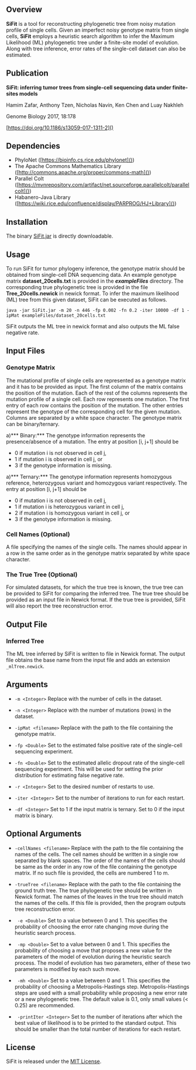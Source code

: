 ## Overview ##

**SiFit** is a tool for reconstructing phylogenetic tree from noisy mutation profile of single cells. Given an imperfect noisy genotype matrix from single cells, **SiFit** employs a heuristic search algorithm to infer the Maximum Likelihood (ML) phylogenetic tree under a finite-site model of evolution. Along with tree inference, error rates of the single-cell dataset can also be estimated.

## Publication ##
**SiFit: inferring tumor trees from single-cell sequencing data under finite-sites models** 

Hamim Zafar, Anthony Tzen, Nicholas Navin, Ken Chen and Luay Nakhleh 

Genome Biology 2017, 18:178 

[https://doi.org/10.1186/s13059-017-1311-2]()

## Dependencies ##

* PhyloNet ([https://bioinfo.cs.rice.edu/phylonet]())
* The Apache Commons Mathematics Library ([http://commons.apache.org/proper/commons-math]())
* Parallel Colt ([https://mvnrepository.com/artifact/net.sourceforge.parallelcolt/parallelcolt]())
* Habanero-Java Library ([https://wiki.rice.edu/confluence/display/PARPROG/HJ+Library]())

## Installation ##

The binary [SiFit.jar](https://bitbucket.org/hamimzafar/sifit/src/a601ab4a677457c536614a6a34f0a9a12e2fdf50/SiFit.jar?at=master&fileviewer=file-view-default) is directly downloadable.

## Usage ##

To run SiFit for tumor phylogeny inference, the genotype matrix should be obtained from single-cell DNA sequencing data. An example genotype matrix **dataset_20cells.txt** is provided in the ***exampleFiles*** directory. The corresponding true phylogenetic tree is provided in the file **Tree_20cells.newick** in newick format. To infer the maximum likelihood (ML) tree from this given dataset, SiFit can be executed as follows.

```
java -jar SiFit.jar -m 20 -n 446 -fp 0.002 -fn 0.2 -iter 10000 -df 1 -ipMat exampleFiles/dataset_20cells.txt
```
SiFit outputs the ML tree in newick format and also outputs the ML false negative rate.

## Input Files ##
### Genotype Matrix ###
The mutational profile of single cells are represented as a genotype matrix and it has to be provided as input. The first column of the matrix contains the position of the mutation. Each of the rest of the columns represents the mutation profile of a single cell. Each row represents one mutation. The first entry of each row contains the position of the mutation. The other entries represent the genotype of the corresponding cell for the given mutation. Columns are separated by a white space character. The genotype matrix can be binary/ternary.

a)*** Binary:*** 
The genotype information represents the presence/absence of a mutation. The entry at position [i, j+1] should be

* 0 if mutation i is not observed in cell j,
* 1 if mutation i is observed in cell j, or
* 3 if the genotype information is missing.

a)*** Ternary:*** 
The genotype information represents homozygous reference, heterozygous variant and homozygous variant respectively. The entry at position [i, j+1] should be

* 0 if mutation i is not observed in cell j,
* 1 if mutation i is heterozygous variant in cell j, 
* 2 if mutation i is homozygous variant in cell j, or
* 3 if the genotype information is missing.

### Cell Names (Optional) ###
A file specifying the names of the single cells. The names should appear in a row in the same order as in the genotype matrix separated by white space character.

### The True Tree (Optional) ###
For simulated datasets, for which the true tree is known, the true tree can be provided to SiFit for comparing the inferred tree. The true tree should be provided as an input file in Newick format. If the true tree is provided, SiFit will also report the tree reconstruction error.

## Output File ##
### Inferred Tree ###
The ML tree inferred by SiFit is written to file in Newick format. The output file obtains the base name from the input file and adds an extension ```_mlTree.newick```.

## Arguments ##
* ```-m <Integer>``` Replace <Integer> with the number of cells in the dataset.

* ```-n <Integer>``` Replace <Integer> with the number of mutations (rows) in the dataset.

* ```-ipMat <filename>``` Replace <filename> with the path to the file containing the genotype matrix.

* ```-fp <Double>``` Set <Double> to the estimated false positive rate of the single-cell sequencing experiment. 

* ```-fn <Double>``` Set <Double> to the estimated allelic dropout rate of the single-cell sequencing experiment. This will be used for setting the prior distribution for estimating false negative rate.

* ```-r <Integer>``` Set <Integer> to the desired number of restarts to use.

* ```-iter <Integer>``` Set <Integer> to the number of iterations to run for each restart.

* ```-df <Integer>``` Set <Integer> to 1 if the input matrix is ternary. Set <Integer> to 0 if the input matrix is binary.

## Optional Arguments ##
* ```-cellNames <filename>``` Replace <filename> with the path to the file containing the names of the cells. The cell names should be written in a single row separated by blank spaces. The order of the names of the cells should be same as the order in any row of the file containing the genotype matrix. If no such file is provided, the cells are numbered 1 to m.

* ```-trueTree <filename>``` Replace <filename> with the path to the file containing the ground truth tree. The true phylogenetic tree should be written in Newick format. The names of the leaves in the true tree should match the names of the cells. If this file is provided, then the program outputs tree reconstruction error.

* ``` -e <Double>``` Set <Double> to a value between 0 and 1. This specifies the probability of choosing the error rate changing move during the heuristic search process.  

* ``` -mp <Double>``` Set <Double> to a value between 0 and 1. This specifies the probability of choosing a move that proposes a new value for the parameters of the model of evolution during the heuristic search process. The model of evolution has two parameters, either of these two parameters is modified by each such move.

* ``` -mh <Double>``` Set <Double> to a value between 0 and 1. This specifies the probability of choosing a Metropolis-Hastings step. Metropolis-Hastings steps are used with a small probability while proposing a new error rate or a new phylogenetic tree. The default value is 0.1, only small values (< 0.25) are recommended.

* ``` -printIter <Integer>``` Set <Integer> to the number of iterations after which the best value of likelihood is to be printed to the standard output. This should be smaller than the total number of iterations for each restart.

## License ##
SiFit is released under the [MIT License](http://www.opensource.org/licenses/MIT).